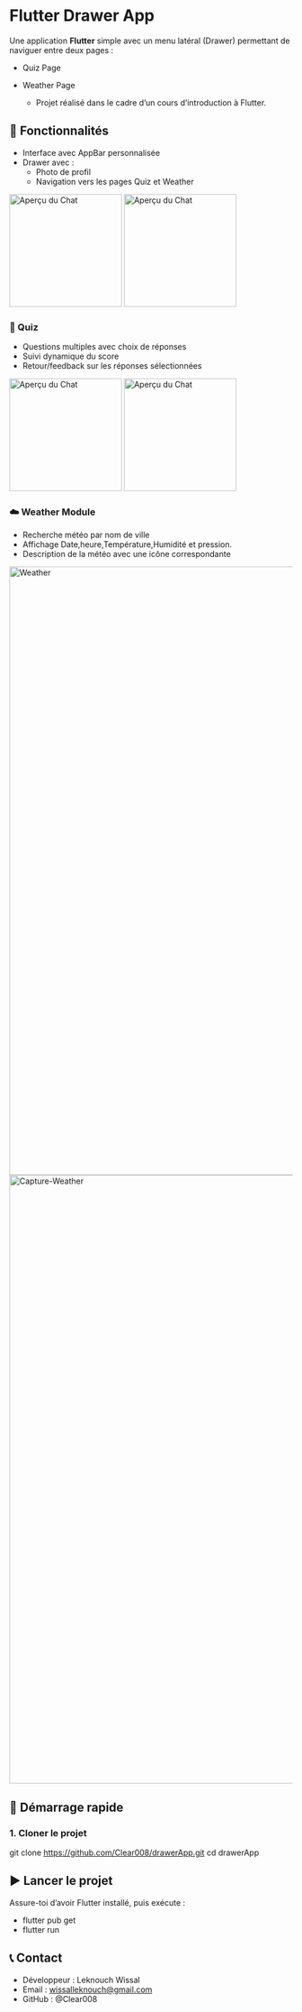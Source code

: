 # Flutter Drawer App

Une application **Flutter** simple avec un menu latéral (Drawer) permettant de naviguer entre deux pages :
* Quiz Page
* Weather Page

  - Projet réalisé dans le cadre d’un cours d’introduction à Flutter.
  
## 📱 Fonctionnalités

- Interface avec AppBar personnalisée
- Drawer avec :
  - Photo de profil
  - Navigation vers les pages Quiz et Weather

<img src="/images/Drawer.png" alt="Aperçu du Chat" width="200" />
<img src="/images/Mainpage.png" alt="Aperçu du Chat" width="200" />

### 🎯 Quiz
- Questions multiples avec choix de réponses
- Suivi dynamique du score
- Retour/feedback sur les réponses sélectionnées

<img src="/images/quiz.png" alt="Aperçu du Chat" width="200" />

<img src="/images/quiz2.png" alt="Aperçu du Chat" width="200" />

### ☁️ Weather Module
- Recherche météo par nom de ville
- Affichage Date,heure,Température,Humidité et pression.
- Description de la météo avec une icône correspondante
  
<img src="/images/weather.png" alt="Weather" width="1080" />
<img src="/images/Capture-Weather.png" alt="Capture-Weather" width="1080" />

## 🚀 Démarrage rapide

### 1. Cloner le projet

git clone https://github.com/Clear008/drawerApp.git
cd drawerApp

## ▶️ Lancer le projet
Assure-toi d’avoir Flutter installé, puis exécute :

- flutter pub get
- flutter run

## 📞 Contact
- Développeur : Leknouch Wissal
- Email : wissalleknouch@gmail.com
- GitHub : @Clear008